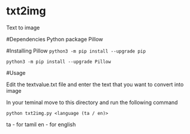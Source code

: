 # txt2img
Text to image

#Dependencies
Python package Pillow

#Installing Pillow
`python3 -m pip install --upgrade pip`

`python3 -m pip install --upgrade Pillow`

#Usage

Edit the textvalue.txt file and enter the text that you want to convert into image

In your teminal move to this directory and run the following command

`python txt2img.py <language (ta / en)>`

ta - for tamil
en - for english
